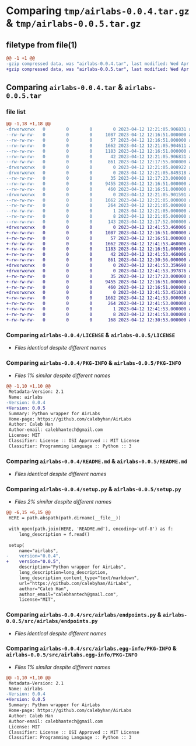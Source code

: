 # Comparing `tmp/airlabs-0.0.4.tar.gz` & `tmp/airlabs-0.0.5.tar.gz`

## filetype from file(1)

```diff
@@ -1 +1 @@
-gzip compressed data, was "airlabs-0.0.4.tar", last modified: Wed Apr 12 12:21:05 2023, max compression
+gzip compressed data, was "airlabs-0.0.5.tar", last modified: Wed Apr 12 12:41:53 2023, max compression
```

## Comparing `airlabs-0.0.4.tar` & `airlabs-0.0.5.tar`

### file list

```diff
@@ -1,18 +1,18 @@
-drwxrwxrwx   0        0        0        0 2023-04-12 12:21:05.906831 airlabs-0.0.4/
--rw-rw-rw-   0        0        0     1087 2023-04-12 12:16:51.000000 airlabs-0.0.4/LICENSE
--rw-rw-rw-   0        0        0       57 2023-04-12 12:16:51.000000 airlabs-0.0.4/MANIFEST.in
--rw-rw-rw-   0        0        0     1662 2023-04-12 12:21:05.904611 airlabs-0.0.4/PKG-INFO
--rw-rw-rw-   0        0        0     1183 2023-04-12 12:16:51.000000 airlabs-0.0.4/README.md
--rw-rw-rw-   0        0        0       42 2023-04-12 12:21:05.906831 airlabs-0.0.4/setup.cfg
--rw-rw-rw-   0        0        0      861 2023-04-12 12:17:55.000000 airlabs-0.0.4/setup.py
-drwxrwxrwx   0        0        0        0 2023-04-12 12:21:05.808922 airlabs-0.0.4/src/
-drwxrwxrwx   0        0        0        0 2023-04-12 12:21:05.849318 airlabs-0.0.4/src/airlabs/
--rw-rw-rw-   0        0        0       35 2023-04-12 12:17:23.000000 airlabs-0.0.4/src/airlabs/__init__.py
--rw-rw-rw-   0        0        0     9455 2023-04-12 12:16:51.000000 airlabs-0.0.4/src/airlabs/endpoints.py
--rw-rw-rw-   0        0        0      460 2023-04-12 12:16:51.000000 airlabs-0.0.4/src/airlabs/functions.py
-drwxrwxrwx   0        0        0        0 2023-04-12 12:21:05.901591 airlabs-0.0.4/src/airlabs.egg-info/
--rw-rw-rw-   0        0        0     1662 2023-04-12 12:21:05.000000 airlabs-0.0.4/src/airlabs.egg-info/PKG-INFO
--rw-rw-rw-   0        0        0      264 2023-04-12 12:21:05.000000 airlabs-0.0.4/src/airlabs.egg-info/SOURCES.txt
--rw-rw-rw-   0        0        0        1 2023-04-12 12:21:05.000000 airlabs-0.0.4/src/airlabs.egg-info/dependency_links.txt
--rw-rw-rw-   0        0        0        8 2023-04-12 12:21:05.000000 airlabs-0.0.4/src/airlabs.egg-info/top_level.txt
--rw-rw-rw-   0        0        0      143 2023-04-12 12:17:52.000000 airlabs-0.0.4/versions.md
+drwxrwxrwx   0        0        0        0 2023-04-12 12:41:53.460006 airlabs-0.0.5/
+-rw-rw-rw-   0        0        0     1087 2023-04-12 12:16:51.000000 airlabs-0.0.5/LICENSE
+-rw-rw-rw-   0        0        0       57 2023-04-12 12:16:51.000000 airlabs-0.0.5/MANIFEST.in
+-rw-rw-rw-   0        0        0     1662 2023-04-12 12:41:53.460006 airlabs-0.0.5/PKG-INFO
+-rw-rw-rw-   0        0        0     1183 2023-04-12 12:16:51.000000 airlabs-0.0.5/README.md
+-rw-rw-rw-   0        0        0       42 2023-04-12 12:41:53.460006 airlabs-0.0.5/setup.cfg
+-rw-rw-rw-   0        0        0      861 2023-04-12 12:30:56.000000 airlabs-0.0.5/setup.py
+drwxrwxrwx   0        0        0        0 2023-04-12 12:41:53.359690 airlabs-0.0.5/src/
+drwxrwxrwx   0        0        0        0 2023-04-12 12:41:53.397876 airlabs-0.0.5/src/airlabs/
+-rw-rw-rw-   0        0        0       35 2023-04-12 12:17:23.000000 airlabs-0.0.5/src/airlabs/__init__.py
+-rw-rw-rw-   0        0        0     9455 2023-04-12 12:16:51.000000 airlabs-0.0.5/src/airlabs/endpoints.py
+-rw-rw-rw-   0        0        0      460 2023-04-12 12:16:51.000000 airlabs-0.0.5/src/airlabs/functions.py
+drwxrwxrwx   0        0        0        0 2023-04-12 12:41:53.451038 airlabs-0.0.5/src/airlabs.egg-info/
+-rw-rw-rw-   0        0        0     1662 2023-04-12 12:41:53.000000 airlabs-0.0.5/src/airlabs.egg-info/PKG-INFO
+-rw-rw-rw-   0        0        0      264 2023-04-12 12:41:53.000000 airlabs-0.0.5/src/airlabs.egg-info/SOURCES.txt
+-rw-rw-rw-   0        0        0        1 2023-04-12 12:41:53.000000 airlabs-0.0.5/src/airlabs.egg-info/dependency_links.txt
+-rw-rw-rw-   0        0        0        8 2023-04-12 12:41:53.000000 airlabs-0.0.5/src/airlabs.egg-info/top_level.txt
+-rw-rw-rw-   0        0        0      168 2023-04-12 12:30:53.000000 airlabs-0.0.5/versions.md
```

### Comparing `airlabs-0.0.4/LICENSE` & `airlabs-0.0.5/LICENSE`

 * *Files identical despite different names*

### Comparing `airlabs-0.0.4/PKG-INFO` & `airlabs-0.0.5/PKG-INFO`

 * *Files 1% similar despite different names*

```diff
@@ -1,10 +1,10 @@
 Metadata-Version: 2.1
 Name: airlabs
-Version: 0.0.4
+Version: 0.0.5
 Summary: Python wrapper for AirLabs
 Home-page: https://github.com/calebyhan/AirLabs
 Author: Caleb Han
 Author-email: calebhantech@gmail.com
 License: MIT
 Classifier: License :: OSI Approved :: MIT License
 Classifier: Programming Language :: Python :: 3
```

### Comparing `airlabs-0.0.4/README.md` & `airlabs-0.0.5/README.md`

 * *Files identical despite different names*

### Comparing `airlabs-0.0.4/setup.py` & `airlabs-0.0.5/setup.py`

 * *Files 2% similar despite different names*

```diff
@@ -6,15 +6,15 @@
 HERE = path.abspath(path.dirname(__file__))
 
 with open(path.join(HERE, 'README.md'), encoding='utf-8') as f:
     long_description = f.read()
 
 setup(
     name="airlabs",
-    version="0.0.4",
+    version="0.0.5",
     description="Python wrapper for AirLabs",
     long_description=long_description,
     long_description_content_type="text/markdown",
     url="https://github.com/calebyhan/AirLabs",
     author="Caleb Han",
     author_email="calebhantech@gmail.com",
     license="MIT",
```

### Comparing `airlabs-0.0.4/src/airlabs/endpoints.py` & `airlabs-0.0.5/src/airlabs/endpoints.py`

 * *Files identical despite different names*

### Comparing `airlabs-0.0.4/src/airlabs.egg-info/PKG-INFO` & `airlabs-0.0.5/src/airlabs.egg-info/PKG-INFO`

 * *Files 1% similar despite different names*

```diff
@@ -1,10 +1,10 @@
 Metadata-Version: 2.1
 Name: airlabs
-Version: 0.0.4
+Version: 0.0.5
 Summary: Python wrapper for AirLabs
 Home-page: https://github.com/calebyhan/AirLabs
 Author: Caleb Han
 Author-email: calebhantech@gmail.com
 License: MIT
 Classifier: License :: OSI Approved :: MIT License
 Classifier: Programming Language :: Python :: 3
```

